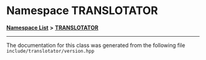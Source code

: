 

# Namespace TRANSLOTATOR



[**Namespace List**](namespaces.md) **>** [**TRANSLOTATOR**](namespaceTRANSLOTATOR.md)







































































------------------------------
The documentation for this class was generated from the following file `include/translotator/version.hpp`

